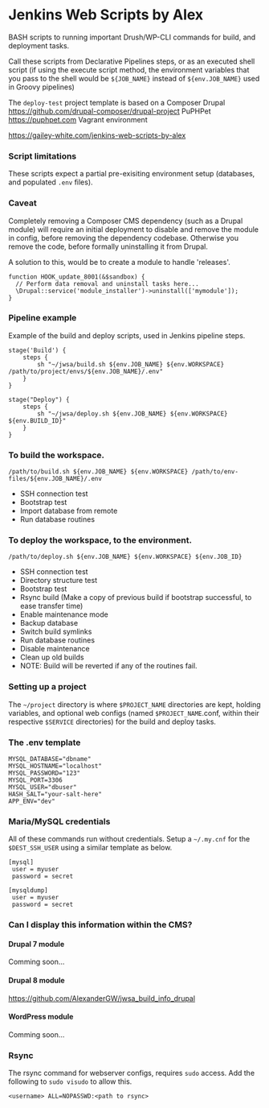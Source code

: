 # Jenkins Web Scripts by Alex

BASH scripts to running important Drush/WP-CLI commands for build, and deployment tasks.

Call these scripts from Declarative Pipelines steps, or as an executed shell script (if using the execute script method, the environment variables that you pass to the shell would be `${JOB_NAME}` instead of `${env.JOB_NAME}` used in Groovy pipelines)

The `deploy-test` project template is based on a Composer Drupal <https://github.com/drupal-composer/drupal-project> PuPHPet <https://puphpet.com> Vagrant environment

<https://gailey-white.com/jenkins-web-scripts-by-alex>

### Script limitations
These scripts expect a partial pre-exisiting environment setup (databases, and populated `.env` files).

### Caveat
Completely removing a Composer CMS dependency (such as a Drupal module) will require an initial deployment 
to disable and remove the module in config, before removing the dependency codebase. Otherwise you remove the code, before formally uninstalling it from Drupal.

A solution to this, would be to create a module to handle 'releases'.

```
function HOOK_update_8001(&$sandbox) {
  // Perform data removal and uninstall tasks here...
  \Drupal::service('module_installer')->uninstall(['mymodule']);
}
```

### Pipeline example
Example of the build and deploy scripts, used in Jenkins pipeline steps.

```
stage('Build') {
	steps {
		sh "~/jwsa/build.sh ${env.JOB_NAME} ${env.WORKSPACE} /path/to/project/envs/${env.JOB_NAME}/.env"
	}
}

stage("Deploy") {
	steps {
		sh "~/jwsa/deploy.sh ${env.JOB_NAME} ${env.WORKSPACE} ${env.BUILD_ID}"
	}
}
```

### To build the workspace.

`/path/to/build.sh ${env.JOB_NAME} ${env.WORKSPACE} /path/to/env-files/${env.JOB_NAME}/.env`

- SSH connection test
- Bootstrap test
- Import database from remote
- Run database routines

### To deploy the workspace, to the environment.

`/path/to/deploy.sh ${env.JOB_NAME} ${env.WORKSPACE} ${env.JOB_ID}`

- SSH connection test
- Directory structure test
- Bootstrap test
- Rsync build (Make a copy of previous build if bootstrap successful, to ease transfer time)
- Enable maintenance mode
- Backup database
- Switch build symlinks
- Run database routines
- Disable maintenance
- Clean up old builds
- NOTE: Build will be reverted if any of the routines fail.

### Setting up a project

The `~/project` directory is where `$PROJECT_NAME` directories are kept, holding variables, and optional web configs (named `$PROJECT_NAME`.conf, within their respective `$SERVICE` directories) for the build and deploy tasks.

### The .env template

```
MYSQL_DATABASE="dbname"
MYSQL_HOSTNAME="localhost"
MYSQL_PASSWORD="123"
MYSQL_PORT=3306
MYSQL_USER="dbuser"
HASH_SALT="your-salt-here"
APP_ENV="dev"
```

### Maria/MySQL credentials

All of these commands run without credentials. Setup a `~/.my.cnf` for the `$DEST_SSH_USER` using a similar template as below.

```
[mysql]
 user = myuser
 password = secret
 
[mysqldump]
 user = myuser
 password = secret
```

### Can I display this information within the CMS?

#### Drupal 7 module
Comming soon...

#### Drupal 8 module
<https://github.com/AlexanderGW/jwsa_build_info_drupal>

#### WordPress module
Comming soon...

### Rsync
The rsync command for webserver configs, requires `sudo` access. Add the following to `sudo visudo` to allow this.

```
<username> ALL=NOPASSWD:<path to rsync>
```